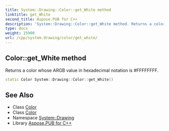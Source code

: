 ```yaml
---
title: System::Drawing::Color::get_White method
linktitle: get_White
second_title: Aspose.PUB for C++
description: 'System::Drawing::Color::get_White method. Returns a color whose ARGB value in hexadecimal notation is #FFFFFFFF in C++.'
type: docs
weight: 15900
url: /cpp/system.drawing/color/get_white/
---
```

## Color::get_White method


Returns a color whose ARGB value in hexadecimal notation is #FFFFFFFF.

```cpp
static Color System::Drawing::Color::get_White()
```

## See Also

* Class [Color](../)
* Class [Color](../)
* Namespace [System::Drawing](../../)
* Library [Aspose.PUB for C++](../../../)
